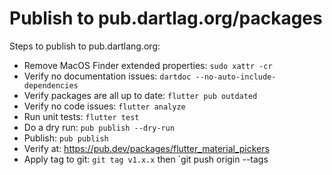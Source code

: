 # Publish to pub.dartlag.org/packages

Steps to publish to pub.dartlang.org:

- Remove MacOS Finder extended properties: `sudo xattr -cr`
- Verify no documentation issues: `dartdoc --no-auto-include-dependencies`
- Verify packages are all up to date: `flutter pub outdated`
- Verify no code issues: `flutter analyze`
- Run unit tests: `flutter test`
- Do a dry run: `pub publish --dry-run`
- Publish: `pub publish`
- Verify at: <https://pub.dev/packages/flutter_material_pickers>
- Apply tag to git: `git tag v1.x.x` then `git push origin --tags
